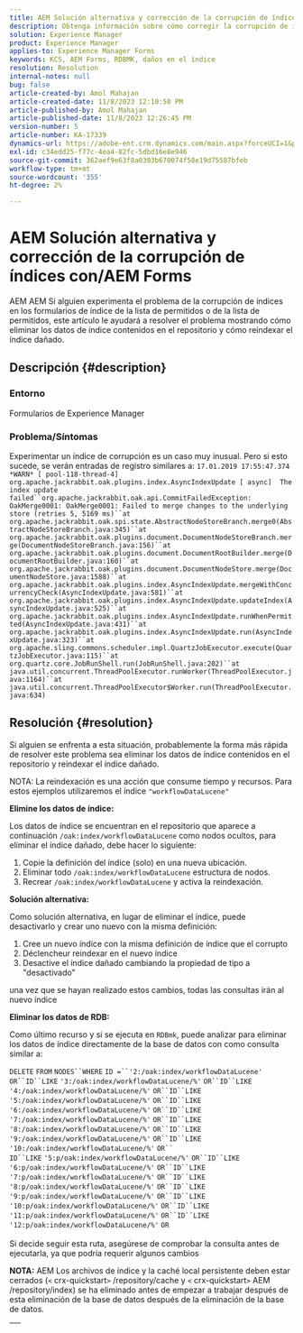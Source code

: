 ```yaml
---
title: AEM Solución alternativa y corrección de la corrupción de índices con/AEM Forms
description: Obtenga información sobre cómo corregir la corrupción de índices en Adobe Experience Forms. Elimine los datos de índice contenidos en el repositorio y vuelva a indexar el índice dañado.
solution: Experience Manager
product: Experience Manager
applies-to: Experience Manager Forms
keywords: KCS, AEM Forms, RDBMK, daños en el índice
resolution: Resolution
internal-notes: null
bug: false
article-created-by: Amol Mahajan
article-created-date: 11/8/2023 12:10:50 PM
article-published-by: Amol Mahajan
article-published-date: 11/8/2023 12:26:45 PM
version-number: 5
article-number: KA-17339
dynamics-url: https://adobe-ent.crm.dynamics.com/main.aspx?forceUCI=1&pagetype=entityrecord&etn=knowledgearticle&id=de7689d8-2f7e-ee11-8179-6045bd006704
exl-id: c34edd25-f77c-4ea4-82fc-5dbd16e8e946
source-git-commit: 362aef9e63f8a0303b670074f58e19d75587bfeb
workflow-type: tm+mt
source-wordcount: '355'
ht-degree: 2%

---
```


# AEM Solución alternativa y corrección de la corrupción de índices con/AEM Forms


AEM AEM Si alguien experimenta el problema de la corrupción de índices en los formularios de índice de la lista de permitidos o de la lista de permitidos, este artículo le ayudará a resolver el problema mostrando cómo eliminar los datos de índice contenidos en el repositorio y cómo reindexar el índice dañado.

## Descripción {#description}


### <b>Entorno</b>

Formularios de Experience Manager



### <b>Problema/Síntomas</b>

Experimentar un índice de corrupción es un caso muy inusual. Pero si esto sucede, se verán entradas de registro similares a:
`17.01.2019 17:55:47.374 *WARN* [ pool-118-thread-4]  org.apache.jackrabbit.oak.plugins.index.AsyncIndexUpdate [ async]  The index update failed``org.apache.jackrabbit.oak.api.CommitFailedException: OakMerge0001: OakMerge0001: Failed to merge changes to the underlying store (retries 5, 5169 ms)``at org.apache.jackrabbit.oak.spi.state.AbstractNodeStoreBranch.merge0(AbstractNodeStoreBranch.java:345)``at org.apache.jackrabbit.oak.plugins.document.DocumentNodeStoreBranch.merge(DocumentNodeStoreBranch.java:156)``at org.apache.jackrabbit.oak.plugins.document.DocumentRootBuilder.merge(DocumentRootBuilder.java:160)``at org.apache.jackrabbit.oak.plugins.document.DocumentNodeStore.merge(DocumentNodeStore.java:1588)``at org.apache.jackrabbit.oak.plugins.index.AsyncIndexUpdate.mergeWithConcurrencyCheck(AsyncIndexUpdate.java:581)``at org.apache.jackrabbit.oak.plugins.index.AsyncIndexUpdate.updateIndex(AsyncIndexUpdate.java:525)``at org.apache.jackrabbit.oak.plugins.index.AsyncIndexUpdate.runWhenPermitted(AsyncIndexUpdate.java:431)``at org.apache.jackrabbit.oak.plugins.index.AsyncIndexUpdate.run(AsyncIndexUpdate.java:323)``at org.apache.sling.commons.scheduler.impl.QuartzJobExecutor.execute(QuartzJobExecutor.java:115)``at org.quartz.core.JobRunShell.run(JobRunShell.java:202)``at java.util.concurrent.ThreadPoolExecutor.runWorker(ThreadPoolExecutor.java:1164)``at java.util.concurrent.ThreadPoolExecutor$Worker.run(ThreadPoolExecutor.java:634)`

## Resolución {#resolution}


Si alguien se enfrenta a esta situación, probablemente la forma más rápida de resolver este problema sea eliminar los datos de índice contenidos en el repositorio y reindexar el índice dañado.

NOTA: La reindexación es una acción que consume tiempo y recursos. Para estos ejemplos utilizaremos el índice `"workflowDataLucene"`

<b>Elimine los datos de índice: </b>

Los datos de índice se encuentran en el repositorio que aparece a continuación `/oak:index/workflowDataLucene` como nodos ocultos, para eliminar el índice dañado, debe hacer lo siguiente:

1. Copie la definición del índice (solo) en una nueva ubicación.
2. Eliminar todo `/oak:index/workflowDataLucene` estructura de nodos.
3. Recrear `/oak:index/workflowDataLucene` y activa la reindexación.


<b>Solución alternativa:</b>

Como solución alternativa, en lugar de eliminar el índice, puede desactivarlo y crear uno nuevo con la misma definición:

1. Cree un nuevo índice con la misma definición de índice que el corrupto
2. Déclencheur reindexar en el nuevo índice
3. Desactive el índice dañado cambiando la propiedad de tipo a &quot;desactivado&quot;


una vez que se hayan realizado estos cambios, todas las consultas irán al nuevo índice

<b>Eliminar los datos de RDB:</b>

Como último recurso y si se ejecuta en `RDBmk`, puede analizar para eliminar los datos de índice directamente de la base de datos con como consulta similar a:

`DELETE` `FROM` `NODES``WHERE`
`ID =``'2:/oak:index/workflowDataLucene'` `OR``ID``LIKE` `'3:/oak:index/workflowDataLucene/%'` `OR``ID``LIKE` `'4:/oak:index/workflowDataLucene/%'` `OR``ID``LIKE` `'5:/oak:index/workflowDataLucene/%'` `OR``ID``LIKE` `'6:/oak:index/workflowDataLucene/%'` `OR``ID``LIKE` `'7:/oak:index/workflowDataLucene/%'` `OR``ID``LIKE` `'8:/oak:index/workflowDataLucene/%'` `OR``ID``LIKE` `'9:/oak:index/workflowDataLucene/%'` `OR``ID``LIKE` `'10:/oak:index/workflowDataLucene/%'` `OR`` ` <br>`ID``LIKE` `'5:p/oak:index/workflowDataLucene/%'` `OR``ID``LIKE` `'6:p/oak:index/workflowDataLucene/%'` `OR``ID``LIKE` `'7:p/oak:index/workflowDataLucene/%'` `OR``ID``LIKE` `'8:p/oak:index/workflowDataLucene/%'` `OR``ID``LIKE` `'9:p/oak:index/workflowDataLucene/%'` `OR``ID``LIKE` `'10:p/oak:index/workflowDataLucene/%'` `OR``ID``LIKE` `'11:p/oak:index/workflowDataLucene/%'` `OR``ID``LIKE` `'12:p/oak:index/workflowDataLucene/%'` `OR`<br> <br>
Si decide seguir esta ruta, asegúrese de comprobar la consulta antes de ejecutarla, ya que podría requerir algunos cambios

<b>NOTA:</b> AEM Los archivos de índice y la caché local persistente deben estar cerrados (`<` crx-quickstart`>` /repository/cache y `<` crx-quickstart`>` AEM /repository/index) se ha eliminado antes de empezar a trabajar después de esta eliminación de la base de datos después de la eliminación de la base de datos.


|   |
| --- |
